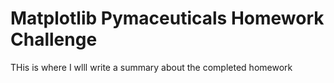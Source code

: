 # Matplotlib Pymaceuticals Homework Challenge

THis is where I wlll write a summary about the completed homework